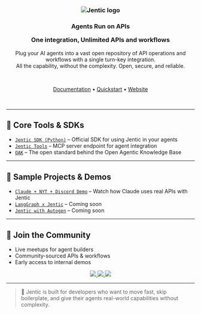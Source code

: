 <h3 align="center">
  <picture>
    <img alt="Jentic logo" src="https://raw.githubusercontent.com/jentic/.github/main/profile/assets/jenticBanner.png">
  </picture>
</h3>

<h3 align="center">
  <p><strong>Agents Run on APIs</strong></p>
  <p>One integration, Unlimited APIs and workflows</p>
</h3>

<p align="center">
  Plug your AI agents into a vast open repository of API operations and workflows with a single turn-key integration.<br>
  All the capability, without the complexity. Open, secure, and reliable.
</p>

<br>

<p align="center">
  <a href="https://docs.jentic.com" target="_blank">Documentation</a> •
  <a href="https://docs.jentic.com/quickstart" target="_blank">Quickstart</a> •
  <a href="https://jentic.com" target="_blank">Website</a>
</p>

<br>

---

## 🔧 Core Tools & SDKs

- [`Jentic SDK (Python)`](https://github.com/jentic/jentic-tools) – Official SDK for using Jentic in your agents
- [`Jentic Tools`](https://github.com/jentic/jentic-tools) – MCP server endpoint for agent integration
- [`OAK`](https://github.com/jentic/oak) – The open standard behind the Open Agentic Knowledge Base

---

## 🧪 Sample Projects & Demos

- [`Claude + NYT + Discord Demo`]([https://github.com/jentic/nyt-discord-demo](https://jentic.com/watch-demo)) – Watch how Claude uses real APIs with Jentic
- [`LangGraph x Jentic`](https://docs.jentic.com) – Coming soon
- [`Jentic with Autogen`](https://docs.jentic.com) – Coming soon

---

## 🤝 Join the Community

- Live meetups for agent builders
- Community-sourced APIs & workflows
- Early access to internal demos

<div align="center">
  <p align="center">
    <a href="https://x.com/JenticAI">
      <img src="https://img.shields.io/badge/Follow%20on%20X-000000?style=for-the-badge&logo=x&logoColor=white" />
    </a>
    <a href="https://www.linkedin.com/company/jentic">
      <img src="https://img.shields.io/badge/Follow%20on%20LinkedIn-0077B5?style=for-the-badge&logo=linkedin&logoColor=white" />
    </a>
    <a href="https://discord.gg/TdbWXZsUSm">
      <img src="https://img.shields.io/badge/Join%20our%20Discord-5865F2?style=for-the-badge&logo=discord&logoColor=white" />
    </a>
  </p>
</div>

---

> 🧩 Jentic is built for developers who want to move fast, skip boilerplate, and give their agents real-world capabilities without complexity.
